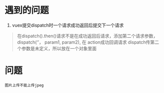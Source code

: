 # 遇到的问题
1. vuex提交dispatch时一个请求成功返回后提交下一个请求
> 在dispatch().then()请求不是在成功返回后请求，添加第二个请求参数，dispatch(‘’， param1, param2), 在
action成功回调请求
> dispatch传第二个参数是未定义，所以放在一个对象里面

# 问题
    图片上传不能上传jpeg